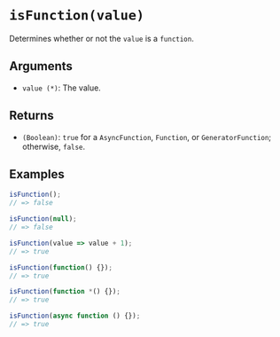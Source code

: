 # `isFunction(value)`

Determines whether or not the `value` is a `function`.

## Arguments

* `value (*)`: The value.

## Returns

* `(Boolean)`: `true` for a `AsyncFunction`, `Function`, or `GeneratorFunction`; otherwise, `false`.

## Examples

```javascript
isFunction();
// => false

isFunction(null);
// => false

isFunction(value => value + 1);
// => true

isFunction(function() {});
// => true

isFunction(function *() {});
// => true

isFunction(async function () {});
// => true
```
